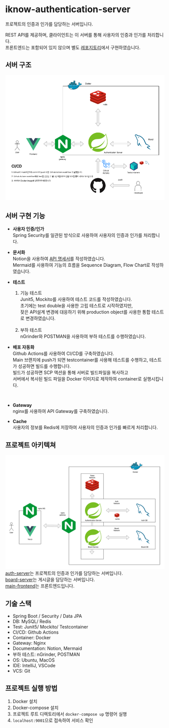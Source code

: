 # iknow-authentication-server
프로젝트의 인증과 인가를 담당하는 서버입니다.

REST API를 제공하며, 클라이언트는 이 서버를 통해 사용자의 인증과 인가를 처리합니다.<br>
프론트엔드는 포함되어 있지 않으며 별도 [레포지토리](https://github.com/iknowca/iknow-main-frontend)에서 구현하였습니다.
## 서버 구조
![img.png](readme/server-arch.png)

## 서버 구현 기능
- **사용자 인증/인가**<br>
  Spring Security를 일관된 방식으로 사용하여 사용자의 인증과 인가를 처리합니다.


- **문서화**<br>
  Notion을 사용하여 [API 명세서](https://colorful-chimpanzee-429.notion.site/API-Docs-2b32109a1bcd4b9a943d0c758eb6666f?pvs=4)를 작성하였습니다.<br>
  Mermaid를 사용하여 기능의 흐름을 Sequence Diagram, Flow Chart로 작성하였습니다.


- **테스트**<br>
  1. 기능 테스트<br> 
  Junit5, Mockito를 사용하여 테스트 코드를 작성하였습니다.<br>
  초기에는 test double을 사용한 고립 테스트로 시작하였지만,<br>
  잦은 API설계 변경에 대응하기 위해 production object를 사용한 통합 테스트로 변경하였습니다.<br><br>
  2. 부하 테스트<br>
  nGrinder와 POSTMAN을 사용하여 부하 테스트를 수행하였습니다.


- **배포 자동화**<br>
Github Actions를 사용하여 CI/CD를 구축하였습니다.<br>
Main 브랜치에 push가 되면 testcontainer를 사용해 테스트를 수행하고, 테스트가 성공하면 빌드를 수행합니다.<br>
빌드가 성공하면 SCP 액션을 통해 서버로 빌드파일을 복사하고<br>서버에서 복사된 빌드 파일을 Docker 이미지로 제작하여 container로 실행시킵니다.<br>
<br>

- **Gateway**<br>
  nginx를 사용하여 API Gateway를 구축하였습니다.<br>


- **Cache**<br>
  사용자의 정보를 Redis에 저장하여 사용자의 인증과 인가를 빠르게 처리합니다.
  
## 프로젝트 아키텍쳐
![img.png](readme/project-arch.png)
[auth-server](https://github.com/iknowca/iknow-authentication-server)는 프로젝트의 인증과 인가를 담당하는 서버입니다.<br>
[board-server](https://github.com/iknowca/board-server)는 게시글을 담당하는 서버입니다.<br>
[main-frontend](https://github.com/iknowca/iknow-main-frontend)는 프론트엔드입니다.<br>

## 기술 스택
- Spring Boot / Security / Data JPA
- DB: MySQL/ Redis
- Test: Junit5/ Mockito/ Testcontainer
- CI/CD: Github Actions
- Container: Docker
- Gateway: Nginx
- Documentation: Notion, Mermaid
- 부하 테스트: nGrinder, POSTMAN
- OS: Ubuntu, MacOS
- IDE: IntelliJ, VSCode
- VCS: Git

## 프로젝트 실행 방법
1. Docker 설치
2. Docker-compose 설치
3. 프로젝트 루트 디렉토리에서 `docker-compose up` 명령어 실행
4. `localhost:9001`으로 접속하여 서비스 확인
 